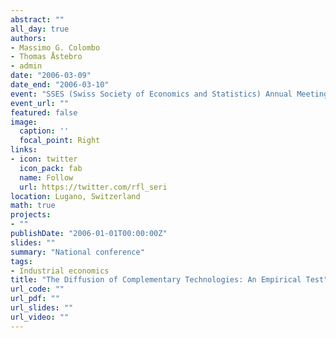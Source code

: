 ```yaml
---
abstract: ""
all_day: true
authors:
- Massimo G. Colombo
- Thomas Åstebro
- admin
date: "2006-03-09"
date_end: "2006-03-10"
event: "SSES (Swiss Society of Economics and Statistics) Annual Meeting, 'Industrial Organization, Innovation and Regulation'"
event_url: ""
featured: false
image:
  caption: ''
  focal_point: Right
links:
- icon: twitter
  icon_pack: fab
  name: Follow
  url: https://twitter.com/rfl_seri
location: Lugano, Switzerland
math: true
projects:
- ""
publishDate: "2006-01-01T00:00:00Z"
slides: ""
summary: "National conference"
tags:
- Industrial economics
title: "The Diffusion of Complementary Technologies: An Empirical Test"
url_code: ""
url_pdf: ""
url_slides: ""
url_video: ""
---
```

